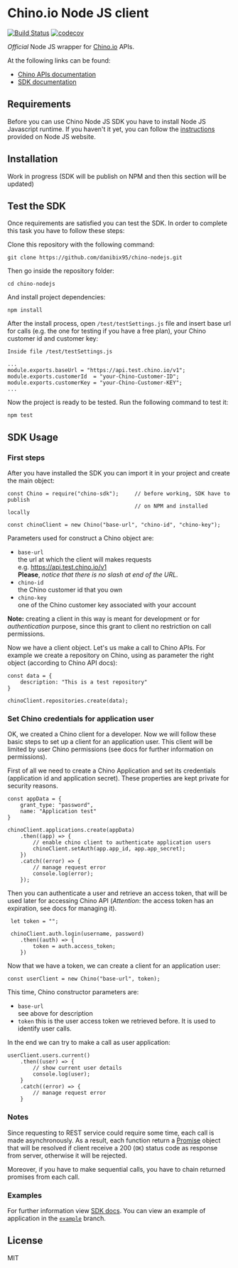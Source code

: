 # Chino.io Node JS client
[![Build Status](https://travis-ci.org/danibix95/chino-nodejs.svg?branch=master)](https://travis-ci.org/danibix95/chino-nodejs) [![codecov](https://codecov.io/gh/danibix95/chino-nodejs/branch/master/graph/badge.svg)](https://codecov.io/gh/danibix95/chino-nodejs)

*Official* Node JS wrapper for [Chino.io](https://chino.io) APIs.

At the following links can be found:
- [Chino APIs documentation](https://docs.chino.io)
- [SDK documentation][1]

## Requirements
Before you can use Chino Node JS SDK you have to install Node JS Javascript runtime. If you haven't it yet, you can follow the [instructions](https://nodejs.org/en/download/package-manager/) provided on Node JS website.

## Installation
Work in progress (SDK will be publish on NPM and then this section will be updated)

## Test the SDK
Once requirements are satisfied you can test the SDK. In order to complete this task you have to follow these steps:

Clone this repository with the following command:
    
    git clone https://github.com/danibix95/chino-nodejs.git

Then go inside the repository folder:
   
    cd chino-nodejs
And install project dependencies:

    npm install
After the install process, open `/test/testSettings.js` file and insert base url for calls (e.g. the one for testing if you have a free plan), your Chino customer id and customer key:

    Inside file /test/testSettings.js
    
    ...
    module.exports.baseUrl = "https://api.test.chino.io/v1";
    module.exports.customerId  = "your-Chino-Customer-ID";
    module.exports.customerKey = "your-Chino-Customer-KEY";
    ...
    
Now the project is ready to be tested. Run the following command to test it:

    npm test

## SDK Usage
### First steps
After you have installed the SDK you can import it in your project and create the main object:

    const Chino = require("chino-sdk");     // before working, SDK have to publish
                                            // on NPM and installed locally
    
    const chinoClient = new Chino("base-url", "chino-id", "chino-key");

Parameters used for construct a Chino object are:
- `base-url`  
    the url at which the client will makes requests  
    e.g.    https://api.test.chino.io/v1  
    **Please**, *notice that there is no slash at end of the URL.*
- `chino-id`  
    the Chino customer id that you own
- `chino-key`  
    one of the Chino customer key associated with your account

**Note:** creating a client in this way is meant for development or for *authentication* purpose, since this grant to client no restriction on call permissions.
    
Now we have a client object. Let's us make a call to Chino APIs. For example we create a repository on Chino, using as parameter the right object (according to Chino API docs):

    const data = {
        description: "This is a test repository"
    }
 
    chinoClient.repositories.create(data);

### Set Chino credentials for application user
OK, we created a Chino client for a developer. Now we will follow these basic steps to set up a client for an application user. This client will be limited by user Chino permissions (see docs for further information on permissions).
 
First of all we need to create a Chino Application and set its credentials (application id and application secret). These properties are kept private for security reasons.
 
    const appData = {
        grant_type: "password",
        name: "Application test"
    }
    
    chinoClient.applications.create(appData)
        .then((app) => {
            // enable chino client to authenticate application users 
            chinoClient.setAuth(app.app_id, app.app_secret);
        })
        .catch((error) => {
            // manage request error
            console.log(error);
        });
 
Then you can authenticate a user and retrieve an access token, that will be used later for accessing Chino API (*Attention*: the access token has an expiration, see docs for managing it).
      
     let token = "";
     
     chinoClient.auth.login(username, password)
        .then((auth) => {
            token = auth.access_token;
        })
        
Now that we have a token, we can create a client for an application user:
  
    const userClient = new Chino("base-url", token);
    
This time, Chino constructor parameters are:
- `base-url`  
    see above for description
- `token`
    this is the user access token we retrieved before. It is used to identify user calls.

In the end we can try to make a call as user application:
    
    userClient.users.current()
        .then((user) => {
            // show current user details
            console.log(user);
        }
        .catch((error) => {
            // manage request error
        }
        
### Notes
 Since requesting to REST service could require some time, each call is made asynchronously. As a result, each function return a [Promise](https://developer.mozilla.org/en-US/docs/Web/JavaScript/Reference/Global_Objects/Promise) object that will be resolved if client receive a 200 (`OK`) status code as response from server, otherwise it will be rejected.
 
 Moreover, if you have to make sequential calls, you have to chain returned promises from each call.

### Examples
For further information view [SDK docs][1]. You can view an example of application in the [`example`](https://github.com/chinoio/chino-nodejs/tree/example) branch.

## License

MIT

[1]: https://danibix95.github.io/chino-nodejs/